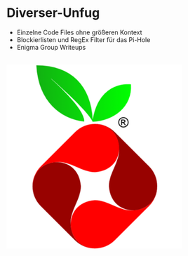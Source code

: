 # Diverser-Unfug
- Einzelne Code Files ohne größeren Kontext
- Blockierlisten und RegEx Filter für das Pi-Hole
- Enigma Group Writeups

<br>
<img src="Pi-hole_Logo.png" alt="" width="400">
